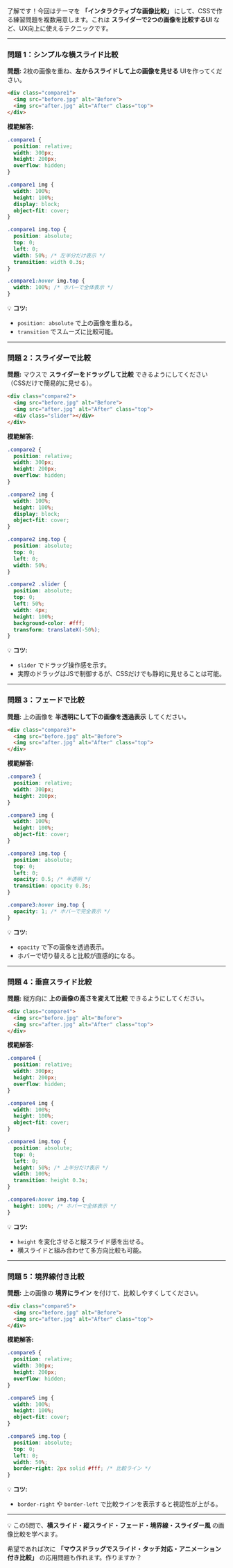了解です！今回はテーマを **「インタラクティブな画像比較」** にして、CSSで作る練習問題を複数用意します。これは **スライダーで2つの画像を比較するUI** など、UX向上に使えるテクニックです。

---

### 問題 1：シンプルな横スライド比較

**問題:**
2枚の画像を重ね、**左からスライドして上の画像を見せる** UIを作ってください。

```html
<div class="compare1">
  <img src="before.jpg" alt="Before">
  <img src="after.jpg" alt="After" class="top">
</div>
```

**模範解答:**

```css
.compare1 {
  position: relative;
  width: 300px;
  height: 200px;
  overflow: hidden;
}

.compare1 img {
  width: 100%;
  height: 100%;
  display: block;
  object-fit: cover;
}

.compare1 img.top {
  position: absolute;
  top: 0;
  left: 0;
  width: 50%; /* 左半分だけ表示 */
  transition: width 0.3s;
}

.compare1:hover img.top {
  width: 100%; /* ホバーで全体表示 */
}
```

💡 **コツ:**

* `position: absolute` で上の画像を重ねる。
* `transition` でスムーズに比較可能。

---

### 問題 2：スライダーで比較

**問題:**
マウスで **スライダーをドラッグして比較** できるようにしてください（CSSだけで簡易的に見せる）。

```html
<div class="compare2">
  <img src="before.jpg" alt="Before">
  <img src="after.jpg" alt="After" class="top">
  <div class="slider"></div>
</div>
```

**模範解答:**

```css
.compare2 {
  position: relative;
  width: 300px;
  height: 200px;
  overflow: hidden;
}

.compare2 img {
  width: 100%;
  height: 100%;
  display: block;
  object-fit: cover;
}

.compare2 img.top {
  position: absolute;
  top: 0;
  left: 0;
  width: 50%;
}

.compare2 .slider {
  position: absolute;
  top: 0;
  left: 50%;
  width: 4px;
  height: 100%;
  background-color: #fff;
  transform: translateX(-50%);
}
```

💡 **コツ:**

* `slider` でドラッグ操作感を示す。
* 実際のドラッグはJSで制御するが、CSSだけでも静的に見せることは可能。

---

### 問題 3：フェードで比較

**問題:**
上の画像を **半透明にして下の画像を透過表示** してください。

```html
<div class="compare3">
  <img src="before.jpg" alt="Before">
  <img src="after.jpg" alt="After" class="top">
</div>
```

**模範解答:**

```css
.compare3 {
  position: relative;
  width: 300px;
  height: 200px;
}

.compare3 img {
  width: 100%;
  height: 100%;
  object-fit: cover;
}

.compare3 img.top {
  position: absolute;
  top: 0;
  left: 0;
  opacity: 0.5; /* 半透明 */
  transition: opacity 0.3s;
}

.compare3:hover img.top {
  opacity: 1; /* ホバーで完全表示 */
}
```

💡 **コツ:**

* `opacity` で下の画像を透過表示。
* ホバーで切り替えると比較が直感的になる。

---

### 問題 4：垂直スライド比較

**問題:**
縦方向に **上の画像の高さを変えて比較** できるようにしてください。

```html
<div class="compare4">
  <img src="before.jpg" alt="Before">
  <img src="after.jpg" alt="After" class="top">
</div>
```

**模範解答:**

```css
.compare4 {
  position: relative;
  width: 300px;
  height: 200px;
  overflow: hidden;
}

.compare4 img {
  width: 100%;
  height: 100%;
  object-fit: cover;
}

.compare4 img.top {
  position: absolute;
  top: 0;
  left: 0;
  height: 50%; /* 上半分だけ表示 */
  width: 100%;
  transition: height 0.3s;
}

.compare4:hover img.top {
  height: 100%; /* ホバーで全体表示 */
}
```

💡 **コツ:**

* `height` を変化させると縦スライド感を出せる。
* 横スライドと組み合わせて多方向比較も可能。

---

### 問題 5：境界線付き比較

**問題:**
上の画像の **境界にライン** を付けて、比較しやすくしてください。

```html
<div class="compare5">
  <img src="before.jpg" alt="Before">
  <img src="after.jpg" alt="After" class="top">
</div>
```

**模範解答:**

```css
.compare5 {
  position: relative;
  width: 300px;
  height: 200px;
  overflow: hidden;
}

.compare5 img {
  width: 100%;
  height: 100%;
  object-fit: cover;
}

.compare5 img.top {
  position: absolute;
  top: 0;
  left: 0;
  width: 50%;
  border-right: 2px solid #fff; /* 比較ライン */
}
```

💡 **コツ:**

* `border-right` や `border-left` で比較ラインを表示すると視認性が上がる。

---

💡 この5問で、**横スライド・縦スライド・フェード・境界線・スライダー風** の画像比較を学べます。

希望であれば次に **「マウスドラッグでスライド・タッチ対応・アニメーション付き比較」** の応用問題も作れます。作りますか？
